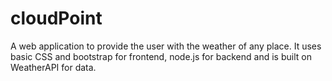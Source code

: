 # cloudPoint
A web application to provide the user with the weather of any place. It uses basic CSS and bootstrap for frontend, node.js for backend and is built on WeatherAPI for data.
